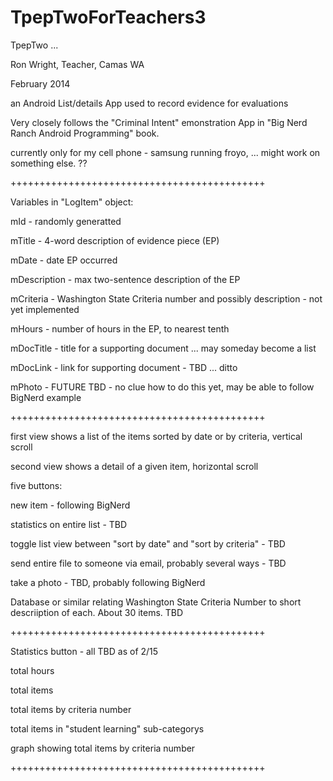TpepTwoForTeachers3
===================


TpepTwo ... 

Ron Wright, Teacher, Camas WA

February 2014

an Android List/details App used to record evidence for evaluations

Very closely follows the "Criminal Intent" emonstration App in "Big Nerd Ranch Android Programming" book. 

currently only for my cell phone - samsung running froyo, ... might work on something else. ??

++++++++++++++++++++++++++++++++++++++++++++ 

Variables in "LogItem" object:

mId - randomly generatted

mTitle - 4-word description of evidence piece (EP)

mDate - date EP occurred

mDescription - max two-sentence description of the EP

mCriteria - Washington State Criteria number and possibly description - not yet implemented

mHours - number of hours in the EP, to nearest tenth

mDocTitle - title for a supporting document ... may someday become a list

mDocLink - link for supporting document - TBD ... ditto

mPhoto - FUTURE TBD - no clue how to do this yet, may be able to follow BigNerd example

++++++++++++++++++++++++++++++++++++++++++++ 

first view shows a list of the items sorted by date or by criteria, vertical scroll

second view shows a detail of a given item, horizontal scroll


five buttons: 

  new item - following BigNerd
  
  statistics on entire list - TBD
  
  toggle list view between "sort by date" and "sort by criteria" - TBD
  
  send entire file to someone via email, probably several ways - TBD
  
  take a photo - TBD, probably following BigNerd
  

Database or similar relating Washington State Criteria Number to short descriiption of each. About 30 items. TBD

  
++++++++++++++++++++++++++++++++++++++++++++ 

Statistics button - all TBD as of 2/15

  total hours
  
  total items
  
  total items by criteria number
  
  total items in "student learning" sub-categorys
  
  graph showing total items by criteria number

++++++++++++++++++++++++++++++++++++++++++++ 





